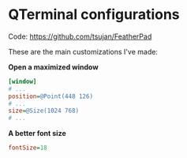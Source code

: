 # QTerminal configurations

Code:
https://github.com/tsujan/FeatherPad

These are the main customizations I've made:

**Open a maximized window**
```ini
[window]
# ...
position=@Point(448 126)
# ...
size=@Size(1024 768)
# ...
```

**A better font size**
```ini
fontSize=18
```
